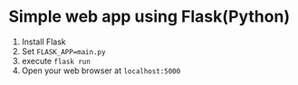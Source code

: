 # Simple web app using Flask(Python)

1. Install Flask
2. Set `FLASK_APP=main.py`
3. execute `flask run`
4. Open your web browser at `localhost:5000`
